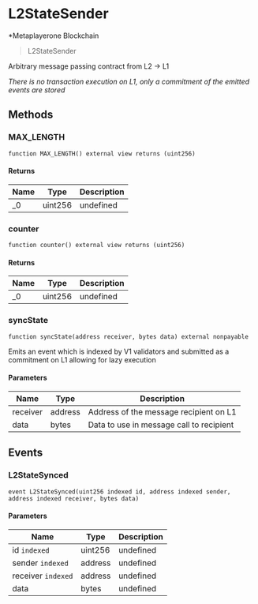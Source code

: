 # L2StateSender

*Metaplayerone Blockchain

> L2StateSender

Arbitrary message passing contract from L2 -&gt; L1

*There is no transaction execution on L1, only a commitment of the emitted events are stored*

## Methods

### MAX_LENGTH

```solidity
function MAX_LENGTH() external view returns (uint256)
```






#### Returns

| Name | Type | Description |
|---|---|---|
| _0 | uint256 | undefined |

### counter

```solidity
function counter() external view returns (uint256)
```






#### Returns

| Name | Type | Description |
|---|---|---|
| _0 | uint256 | undefined |

### syncState

```solidity
function syncState(address receiver, bytes data) external nonpayable
```

Emits an event which is indexed by V1 validators and submitted as a commitment on L1 allowing for lazy execution



#### Parameters

| Name | Type | Description |
|---|---|---|
| receiver | address | Address of the message recipient on L1 |
| data | bytes | Data to use in message call to recipient |



## Events

### L2StateSynced

```solidity
event L2StateSynced(uint256 indexed id, address indexed sender, address indexed receiver, bytes data)
```





#### Parameters

| Name | Type | Description |
|---|---|---|
| id `indexed` | uint256 | undefined |
| sender `indexed` | address | undefined |
| receiver `indexed` | address | undefined |
| data  | bytes | undefined |



